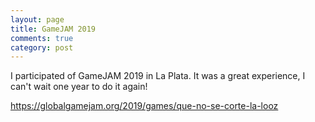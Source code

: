 ```yaml
---
layout: page
title: GameJAM 2019
comments: true
category: post
---
```


I participated of GameJAM 2019 in La Plata. It was a great experience, I can't wait one year to do it again!

https://globalgamejam.org/2019/games/que-no-se-corte-la-looz
